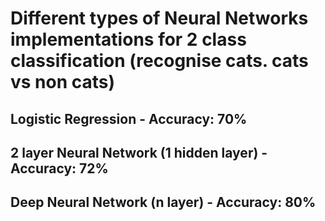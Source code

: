 # Different types of Neural Networks implementations for 2 class classification (recognise cats. cats vs non cats)
## Logistic Regression - Accuracy: 70%
## 2 layer Neural Network (1 hidden layer) - Accuracy: 72%
## Deep Neural Network (n layer) - Accuracy: 80%
